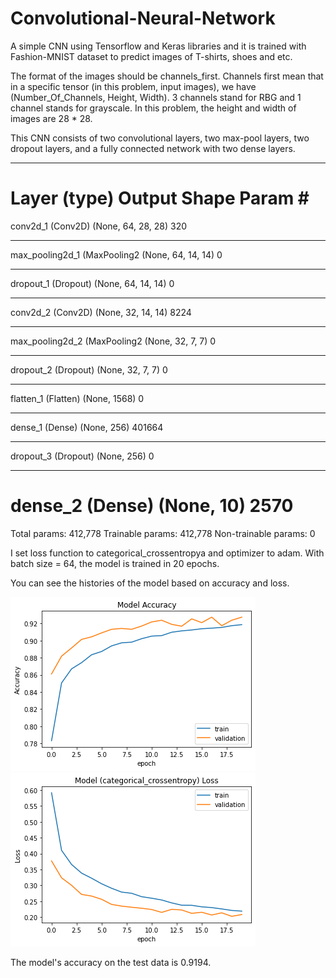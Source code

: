 # Convolutional-Neural-Network
A simple CNN using Tensorflow and Keras libraries and it is trained with Fashion-MNIST dataset to predict images of T-shirts, shoes and etc.

The format of the images should be channels_first. Channels first mean that in a specific tensor (in this problem, input images), we have (Number_Of_Channels, Height, Width). 3 channels stand for RBG and 1 channel stands for grayscale. In this problem, the height and width of images are 28 * 28. 

This CNN consists of two convolutional layers, two max-pool layers, two dropout layers, and a fully connected network with two dense layers.

_________________________________________________________________
Layer (type)                 Output Shape              Param #   
=================================================================
conv2d_1 (Conv2D)            (None, 64, 28, 28)        320       
_________________________________________________________________
max_pooling2d_1 (MaxPooling2 (None, 64, 14, 14)        0         
_________________________________________________________________
dropout_1 (Dropout)          (None, 64, 14, 14)        0         
_________________________________________________________________
conv2d_2 (Conv2D)            (None, 32, 14, 14)        8224      
_________________________________________________________________
max_pooling2d_2 (MaxPooling2 (None, 32, 7, 7)          0         
_________________________________________________________________
dropout_2 (Dropout)          (None, 32, 7, 7)          0         
_________________________________________________________________
flatten_1 (Flatten)          (None, 1568)              0         
_________________________________________________________________
dense_1 (Dense)              (None, 256)               401664    
_________________________________________________________________
dropout_3 (Dropout)          (None, 256)               0         
_________________________________________________________________
dense_2 (Dense)              (None, 10)                2570      
=================================================================
Total params: 412,778
Trainable params: 412,778
Non-trainable params: 0

I set loss function to categorical_crossentropya and optimizer to adam. With batch size = 64, the model is trained in 20 epochs.

You can see the histories of the model based on accuracy and loss.

![](acc.png) ![](loss.png)



The model's accuracy on the test data is 0.9194.
